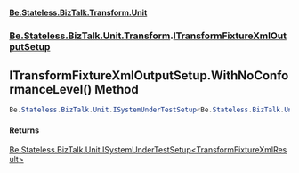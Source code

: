#### [Be.Stateless.BizTalk.Transform.Unit](README.md 'README')
### [Be.Stateless.BizTalk.Unit.Transform](Be.Stateless.BizTalk.Unit.Transform.md 'Be.Stateless.BizTalk.Unit.Transform').[ITransformFixtureXmlOutputSetup](ITransformFixtureXmlOutputSetup.md 'Be.Stateless.BizTalk.Unit.Transform.ITransformFixtureXmlOutputSetup')

## ITransformFixtureXmlOutputSetup.WithNoConformanceLevel() Method

```csharp
Be.Stateless.BizTalk.Unit.ISystemUnderTestSetup<Be.Stateless.BizTalk.Unit.Transform.TransformFixtureXmlResult> WithNoConformanceLevel();
```

#### Returns
[Be.Stateless.BizTalk.Unit.ISystemUnderTestSetup&lt;](ISystemUnderTestSetup_T_.md 'Be.Stateless.BizTalk.Unit.ISystemUnderTestSetup<T>')[TransformFixtureXmlResult](TransformFixtureXmlResult.md 'Be.Stateless.BizTalk.Unit.Transform.TransformFixtureXmlResult')[&gt;](ISystemUnderTestSetup_T_.md 'Be.Stateless.BizTalk.Unit.ISystemUnderTestSetup<T>')